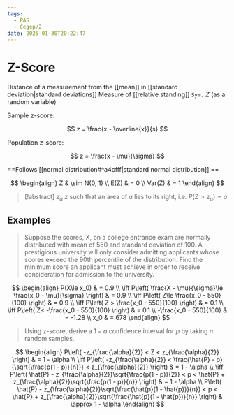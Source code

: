 ```yaml
---
tags:
  - PAS
  - Cegep/2
date: 2025-01-30T20:22:47
---
```


# Z-Score

Distance of a measurement from the [[mean]] in [[standard deviation|standard deviations]]
Measure of [[relative standing]]
`Sym.` $Z$ (as a random variable)

Sample z-score:

$$
z = \frac{x - \overline{x}}{s}
$$

Population z-score:

$$
z = \frac{x - \mu}{\sigma}
$$

==Follows [[normal distribution#^a4cfff|standard normal distribution]]:==

$$
\begin{align}
Z & \sim N(0, 1) \\
E(Z) & = 0 \\
Var(Z) & = 1
\end{align}
$$

> [!abstract] $z_a$
> $z$ such that an area of $a$ lies to its right, i.e. $P(Z > z_a) = a$

## Examples

> Suppose the scores, X, on a college entrance exam are normally distributed with mean of 550 and standard deviation of 100. A prestigious university will only consider admitting applicants whose scores exceed the 90th percentile of the distribution. Find the minimum score an applicant must achieve in order to receive consideration for admission to the university.

$$
\begin{align}
P(X\le x_0) & = 0.9 \\
\iff P\left( \frac{X - \mu}{\sigma}\le \frac{x_0 - \mu}{\sigma} \right) & = 0.9 \\
\iff P\left( Z\le \frac{x_0 - 550}{100} \right) & = 0.9 \\
\iff P\left( Z > \frac{x_0 - 550}{100} \right) & = 0.1 \\
\iff P\left( Z< -\frac{x_0 - 550}{100} \right) & = 0.1 \\
-\frac{x_0 - 550}{100} & = -1.28 \\
x_0 & = 678
\end{align}
$$

> Using z-score, derive a $1 - a$ confidence interval for $p$ by taking $n$ random samples.

$$
\begin{align}
P\left( -z_{\frac{\alpha}{2}} < Z < z_{\frac{\alpha}{2}} \right) & = 1 - \alpha \\
\iff P\left( -z_{\frac{\alpha}{2}} < \frac{\hat{P} - p}{\sqrt{\frac{p(1 - p)}{n}}} < z_{\frac{\alpha}{2}} \right) & = 1 - \alpha \\
\iff P\left( \hat{P} - z_{\frac{\alpha}{2}}\sqrt{\frac{p(1 - p)}{2}} < p < \hat{P} + z_{\frac{\alpha}{2}}\sqrt{\frac{p(1 - p)}{n}} \right) & = 1 - \alpha \\
P\left( \hat{P} - z_{\frac{\alpha}{2}}\sqrt{\frac{\hat{p}(1 - \hat{p})}{n}} < p < \hat{P} + z_{\frac{\alpha}{2}}\sqrt{\frac{\hat{p}(1 - \hat{p})}{n}} \right) & \approx 1 - \alpha
\end{align}
$$